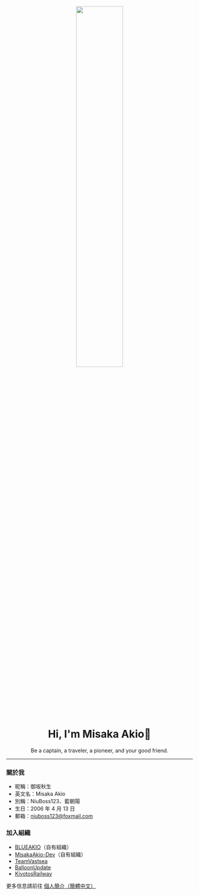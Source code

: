 <div align="center">
    <h1><a><img src="https://act-webstatic.blueakio.com/2025/09/07/68bd8a6c42dca.png" alt="" width="50%" height="50%" style="vertical-align: middle;"/><br>
      Hi, I'm Misaka Akio👋</a></h1>
</div>

<p align="center">
    <a>Be a captain, a traveler, a pioneer, and your good friend.</a>
</p>

---

### 關於我
- 昵稱：御坂秋生
- 英文名：Misaka Akio
- 別稱：NiuBoss123、藍朝陽
- 生日：2006 年 4 月 13 日
- 郵箱：niuboss123@foxmail.com

### 加入組織
- [BLUEAKIO](https://github.com/BLUEAKIO)（自有組織）
- [MisakaAkio-Dev](https://github.com/MisakaAkio-Dev)（自有組織）
- [TeamVastsea](https://github.com/TeamVastsea)
- [BalloonUpdate](https://github.com/BalloonUpdate)
- [KivotosRailway](https://github.com/KivotosRailway)

更多信息請前往 [個人簡介（簡體中文）](https://www.akio.top/about)
